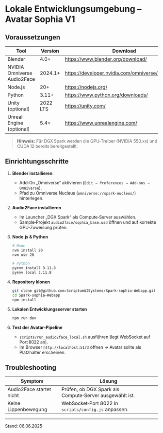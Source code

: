 # Lokale Entwicklungsumgebung – Avatar Sophia V1

## Voraussetzungen

| Tool | Version | Download |
|------|---------|----------|
| Blender | 4.0+ | https://www.blender.org/download/ |
| NVIDIA Omniverse Audio2Face | 2024.1+ | https://developer.nvidia.com/omniverse/audio2face |
| Node.js | 20+ | https://nodejs.org/ |
| Python | 3.11+ | https://www.python.org/downloads/ |
| Unity (optional) | 2022 LTS | https://unity.com/ |
| Unreal Engine (optional) | 5.4+ | https://www.unrealengine.com/ |

> **Hinweis:** Für DGX Spark werden die GPU‑Treiber (NVIDIA 550.xx) und CUDA 12 bereits bereitgestellt.

## Einrichtungsschritte

1. **Blender installieren**  
   - Add‑On „Omniverse“ aktivieren (`Edit → Preferences → Add‑ons → Omniverse`).  
   - Pfad zu Omniverse Nucleus (`omniverse://spark-nucleus/`) hinterlegen.

2. **Audio2Face installieren**  
   - Im Launcher „DGX Spark“ als Compute‑Server auswählen.  
   - Sample‑Projekt `audio2face/sophia_base.usd` öffnen und auf korrekte GPU‑Zuweisung prüfen.

3. **Node.js & Python**  
   ```bash
   # Node
   nvm install 20
   nvm use 20

   # Python
   pyenv install 3.11.8
   pyenv local 3.11.8
   ```

4. **Repository klonen**  
   ```bash
   git clone git@github.com:ScriptumAISystems/Spark-sophia-Webapp.git
   cd Spark-sophia-Webapp
   npm install
   ```

5. **Lokalen Entwicklungsserver starten**  
   ```bash
   npm run dev
   ```

6. **Test der Avatar‑Pipeline**  
   - `scripts/run_audio2face_local.sh` ausführen (legt WebSocket auf Port 8022 an).  
   - Im Browser `http://localhost:5173` öffnen → Avatar sollte als Platzhalter erscheinen.

## Troubleshooting

| Symptom | Lösung |
|---------|--------|
| Audio2Face startet nicht | Prüfen, ob DGX Spark als Compute‑Server ausgewählt ist. |
| Keine Lippenbewegung | WebSocket‑Port 8022 in `scripts/config.js` anpassen. |

---

Stand: 06.06.2025
